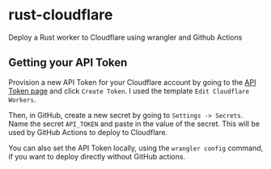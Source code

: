 # rust-cloudflare

Deploy a Rust worker to Cloudflare using wrangler and Github Actions



## Getting your API Token

Provision a new API Token for your Cloudflare account by going to the [API Token page](https://dash.cloudflare.com/profile/api-tokens) and click `Create Token`. I used the template `Edit Cloudflare Workers`.

Then, in GitHub, create a new secret by going to `Settings -> Secrets`. Name the secret `API_TOKEN` and paste in the value of the secret. This will be used by GitHub Actions to deploy to Cloudflare.

You can also set the API Token locally, using the `wrangler config` command, if you want to deploy directly without GitHub actions.
